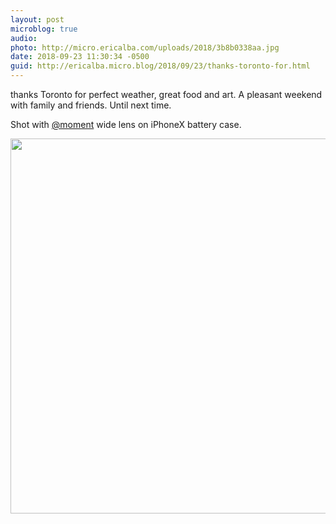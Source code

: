 ```yaml
---
layout: post
microblog: true
audio: 
photo: http://micro.ericalba.com/uploads/2018/3b8b0338aa.jpg
date: 2018-09-23 11:30:34 -0500
guid: http://ericalba.micro.blog/2018/09/23/thanks-toronto-for.html
---
```

thanks Toronto for perfect weather, great food and art. A pleasant weekend with family and friends. Until next time.

Shot with [@moment](https://micro.blog/moment) wide lens on iPhoneX battery case.

<img src="http://micro.ericalba.com/uploads/2018/3b8b0338aa.jpg" width="600" height="600" />
